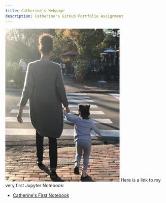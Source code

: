 ```yaml
---
title: Catherine's Webpage
description: Catherine's GitHub Portfolio Assignment
---
```


![My Picture](/pics/0.jpg)
Here is a link to my very first Jupyter Notebook:
- [Catherine's First Notebook](/CatherinesFirstNotebook/index.md)
